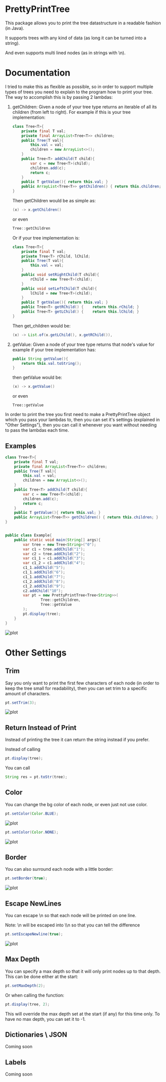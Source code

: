 # PrettyPrintTree

This package allows you to print the tree datastructure in a readable fashion (in Java).

It supports trees with any kind of data (as long it can be turned into a string).

And even supports multi lined nodes (as in strings with \n).



# Documentation

I tried to make this as flexible as possible, so in order to support multiple types of trees
you need to explain to the program how to print your tree. The way to accomplish this is by passing 2 lambdas:
1) getChildren: Given a node of your tree type returns an iterable of all its children (from left to right).
    For example if this is your tree implementation:
    ```java
    class Tree<T>{
        private final T val;
        private final ArrayList<Tree<T>> children;
        public Tree(T val){
            this.val = val;
            children = new ArrayList<>();
        }
        public Tree<T> addChild(T child){
            var c = new Tree<T>(child);
            children.add(c);
            return c;
        }
        public T getValue(){ return this.val; }
        public ArrayList<Tree<T>> getChildren() { return this.children; }
    }
    ```
    Then getChildren would be as simple as:
    ```java
    (x) -> x.getChildren()
    ```
    or even
    ```java
    Tree::getChildren
    ```
    Or if your tree implementation is:
    ```java
    class Tree<T>{
        private final T val;
        private Tree<T> rChild, lChild;
        public Tree(T val){
            this.val = val;
        }
        public void setRightChild(T child){
            rChild = new Tree<T>(child);
        }
        public void setLeftChild(T child){
            lChild = new Tree<T>(child);
        }
        public T getValue(){ return this.val; }
        public Tree<T> getRChild() {    return this.rChild; }
        public Tree<T> getLChild() {    return this.lChild; }
    }
    ```
    Then get_children would be:
    ```java
    (x) -> List.of(x.getLChild(), x.getRChild()),
    ```

2) getValue: Given a node of your tree type returns that node's value
    for example if your tree implementation has:
    ```java
    public String getValue(){ 
        return this.val.toString(); 
    }
    ```
    then getValue would be:
    ```java
    (x) -> x.getValue()
    ```
    or even
    ```
    Tree::getValue
    ```


In order to print the tree you first need to make a PrettyPrintTree object which you pass your lambdas to,
then you can set it's settings (explained in "Other Settings"),
then you can call it whenever you want without needing to pass the lambdas each time.


## Examples

```java
class Tree<T>{
    private final T val;
    private final ArrayList<Tree<T>> children;
    public Tree(T val){
        this.val = val;
        children = new ArrayList<>();
    }
    public Tree<T> addChild(T child){
        var c = new Tree<T>(child);
        children.add(c);
        return c;
    }
    public T getValue(){ return this.val; }
    public ArrayList<Tree<T>> getChildren() { return this.children; }
}


public class Example{
    public static void main(String[] args){
        var tree = new Tree<String>("0");
        var c1 = tree.addChild("1");
        var c2 = tree.addChild("2");
        var c1_1 = c1.addChild("3");
        var c1_2 = c1.addChild("4");
        c1_1.addChild("5");
        c1_1.addChild("6");
        c1_1.addChild("7");
        c1_2.addChild("8");
        c1_2.addChild("9");
        c2.addChild("10");
        var pt = new PrettyPrintTree<Tree<String>>(
                Tree::getChildren,
                Tree::getValue
        );
        pt.display(tree);
    }
}
```
![plot](Images/example.JPG)


# Other Settings


## Trim
Say you only want to print the first few characters of each node (in order to keep the tree small for readability),
then you can set trim to a specific amount of characters.

```java
pt.setTrim(3);
```
![plot](Images/trim.JPG)


## Return Instead of Print
Instead of printing the tree it can return the string instead if you prefer.

Instead of calling
```java
pt.display(tree);
```
You can call
```java
String res = pt.toStr(tree);
```


## Color
You can change the bg color of each node, or even just not use color.

```java
pt.setColor(Color.BLUE);
```
![plot](Images/blue.JPG)
```java
pt.setColor(Color.NONE);
```
![plot](Images/no_color.JPG)


## Border
You can also surround each node with a little border:
```java
pt.setBorder(true);
```
![plot](Images/border.JPG)


## Escape NewLines
You can escape \n so that each node will be printed on one line.

Note: \\n will be escaped into \\\\n so that you can tell the difference
```java
pt.setEscapeNewline(true);
```
![plot](Images/new_line.JPG)


## Max Depth
You can specify a max depth so that it will only print nodes up to that depth.
This can be done either at the start:
```java
pt.setMaxDepth(2);
```
Or when calling the function:
```java
pt.display(tree, 2);
```
This will override the max depth set at the start (if any) for this time only.
To have no max depth, you can set it to -1.


## Dictionaries \ JSON

Coming soon


## Labels

Coming soon
